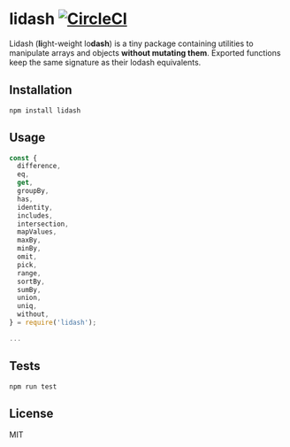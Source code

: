 # lidash [![CircleCI](https://circleci.com/gh/maikelrobier/lidash.svg?style=svg)](https://circleci.com/gh/maikelrobier/lidash)

Lidash (**li**ght-weight lo**dash**) is a tiny package containing utilities to manipulate arrays and objects **without mutating them**.
Exported functions keep the same signature as their lodash equivalents.

## Installation

```
npm install lidash
```

## Usage

```javascript
const {
  difference,
  eq,
  get,
  groupBy,
  has,
  identity,
  includes,
  intersection,
  mapValues,
  maxBy,
  minBy,
  omit,
  pick,
  range,
  sortBy,
  sumBy,
  union,
  uniq,
  without,
} = require('lidash');

...
```

## Tests

```
npm run test
```

## License

MIT
